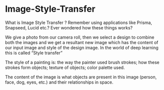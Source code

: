 # Image-Style-Transfer
What is Image Style Transfer ?
Remember using applications like Prisma, Snapseed, Lucid etc.? Ever wondered how these things works?

We give a photo from our camera roll, then we select a design to combine both the images and we get a resultant new image which has the content of our input image and style of the design image. In the world of deep learning this is called “Style transfer”

The style of a painting is: the way the painter used brush strokes; how these strokes form objects; texture of objects; color palette used.

The content of the image is what objects are present in this image (person, face, dog, eyes, etc.) and their relationships in space.
